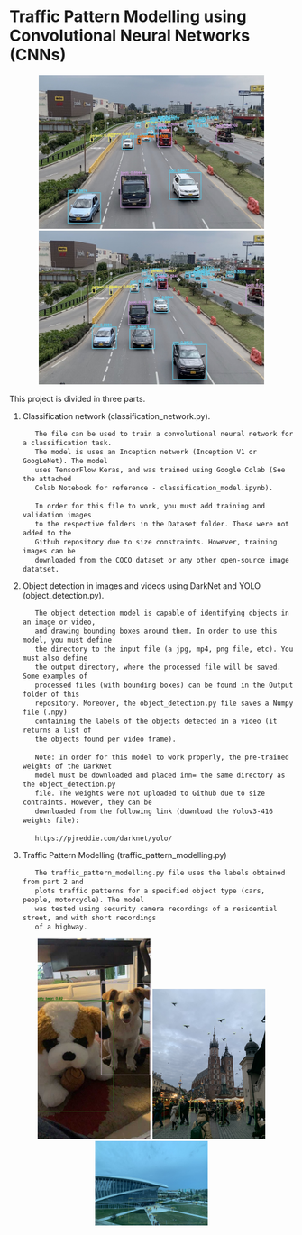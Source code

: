 # Traffic Pattern Modelling using Convolutional Neural Networks (CNNs)

<p float="left" align="center">
  <img src="/Output/Images/highway_2_output.jpg" width="400"  />
  <img src="/Output/Images/highway_3_output.jpg" width="400"  />
</p>

This project is divided in three parts. 

1. Classification network (classification_network.py).

          The file can be used to train a convolutional neural network for a classification task.
          The model is uses an Inception network (Inception V1 or GoogLeNet). The model
          uses TensorFlow Keras, and was trained using Google Colab (See the attached 
          Colab Notebook for reference - classification_model.ipynb).

          In order for this file to work, you must add training and validation images
          to the respective folders in the Dataset folder. Those were not added to the 
          Github repository due to size constraints. However, training images can be 
          downloaded from the COCO dataset or any other open-source image datatset.
   
2. Object detection in images and videos using DarkNet and YOLO (object_detection.py).

          The object detection model is capable of identifying objects in an image or video, 
          and drawing bounding boxes around them. In order to use this model, you must define
          the directory to the input file (a jpg, mp4, png file, etc). You must also define
          the output directory, where the processed file will be saved. Some examples of 
          processed files (with bounding boxes) can be found in the Output folder of this
          repository. Moreover, the object_detection.py file saves a Numpy file (.npy)
          containing the labels of the objects detected in a video (it returns a list of 
          the objects found per video frame). 

          Note: In order for this model to work properly, the pre-trained weights of the DarkNet
          model must be downloaded and placed inn= the same directory as the object_detection.py
          file. The weights were not uploaded to Github due to size contraints. However, they can be
          downloaded from the following link (download the Yolov3-416 weights file):

          https://pjreddie.com/darknet/yolo/

   
3. Traffic Pattern Modelling (traffic_pattern_modelling.py)

          The traffic_pattern_modelling.py file uses the labels obtained from part 2 and
          plots traffic patterns for a specified object type (cars, people, motorcycle). The model
          was tested using security camera recordings of a residential street, and with short recordings 
          of a highway.
   

<p float="left" align="center">
  <img src="/Output/Images/dog_output.jpg" width="200"  />
  <img src="/Output/Images/krakow_output.jpg" width="200"  />
  <img src="/Output/Images/university_output.jpg" width="200"  />
</p>
   
